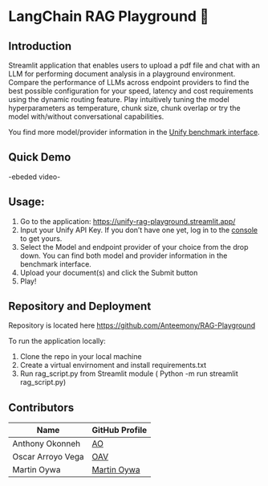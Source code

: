 # LangChain RAG Playground 🛝

## Introduction
Streamlit application that enables users to upload a pdf file and chat with an LLM for performing document analysis in a playground environment. 
Compare the performance of LLMs across endpoint providers to find the best possible configuration for your speed, latency and cost requirements using the dynamic routing feature.
Play intuitively tuning the model hyperparameters as temperature, chunk size, chunk overlap or try the model with/without conversational capabilities. 

You find more model/provider information in the [Unify benchmark interface](https://unify.ai/hub).

## Quick Demo
-ebeded video-

## Usage:
1. Go to the application: https://unify-rag-playground.streamlit.app/
2. Input your Unify API Key. If you don’t have one yet, log in to the [console](https://console.unify.ai/) to get yours.
3. Select the Model and endpoint provider of your choice from the drop down. You can find both model and provider information in the benchmark interface.
4. Upload your document(s) and click the Submit button
5. Play!

## Repository and Deployment
Repository is located here https://github.com/Anteemony/RAG-Playground 

To run the application locally:
1. Clone the repo in your local machine
2. Create a virtual envirnoment and install requirements.txt
3. Run rag_script.py from Streamlit module ( Python -m run streamlit rag_script.py)

## Contributors

| Name | GitHub Profile |
|------|----------------|
| Anthony Okonneh | [AO](https://github.com/Anteemony) |
| Oscar Arroyo Vega | [OAV](https://github.com/OscarArroyoVega) |
| Martin Oywa | [Martin Oywa](https://github.com/martinoywa) |


